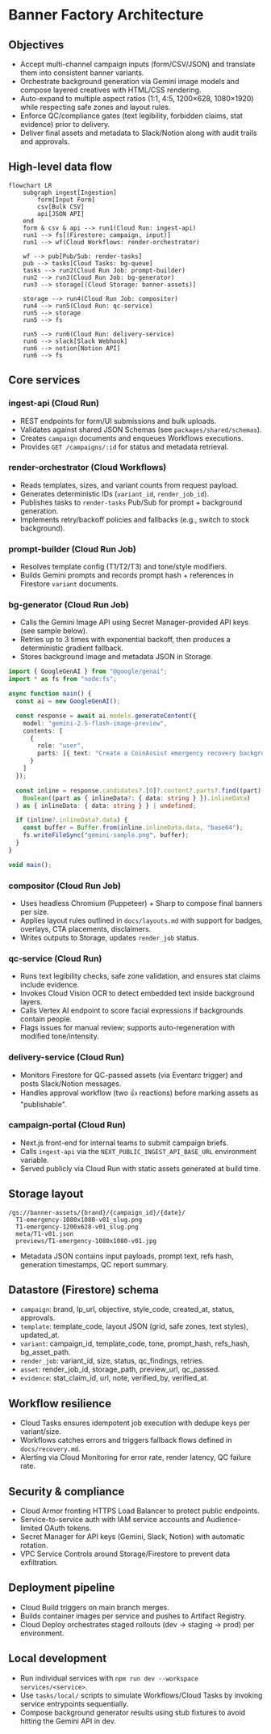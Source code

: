 # Banner Factory Architecture

## Objectives
- Accept multi-channel campaign inputs (form/CSV/JSON) and translate them into consistent banner variants.
- Orchestrate background generation via Gemini image models and compose layered creatives with HTML/CSS rendering.
- Auto-expand to multiple aspect ratios (1:1, 4:5, 1200×628, 1080×1920) while respecting safe zones and layout rules.
- Enforce QC/compliance gates (text legibility, forbidden claims, stat evidence) prior to delivery.
- Deliver final assets and metadata to Slack/Notion along with audit trails and approvals.

## High-level data flow

```mermaid
flowchart LR
    subgraph ingest[Ingestion]
        form[Input Form]
        csv[Bulk CSV]
        api[JSON API]
    end
    form & csv & api --> run1(Cloud Run: ingest-api)
    run1 --> fs[(Firestore: campaign, input)]
    run1 --> wf(Cloud Workflows: render-orchestrator)

    wf --> pub[Pub/Sub: render-tasks]
    pub --> tasks[Cloud Tasks: bg-queue]
    tasks --> run2(Cloud Run Job: prompt-builder)
    run2 --> run3(Cloud Run Job: bg-generator)
    run3 --> storage[(Cloud Storage: banner-assets)]

    storage --> run4(Cloud Run Job: compositor)
    run4 --> run5(Cloud Run: qc-service)
    run5 --> storage
    run5 --> fs

    run5 --> run6(Cloud Run: delivery-service)
    run6 --> slack[Slack Webhook]
    run6 --> notion[Notion API]
    run6 --> fs
```

## Core services

### ingest-api (Cloud Run)
- REST endpoints for form/UI submissions and bulk uploads.
- Validates against shared JSON Schemas (see `packages/shared/schemas`).
- Creates `campaign` documents and enqueues Workflows executions.
- Provides `GET /campaigns/:id` for status and metadata retrieval.

### render-orchestrator (Cloud Workflows)
- Reads templates, sizes, and variant counts from request payload.
- Generates deterministic IDs (`variant_id`, `render_job_id`).
- Publishes tasks to `render-tasks` Pub/Sub for prompt + background generation.
- Implements retry/backoff policies and fallbacks (e.g., switch to stock background).

### prompt-builder (Cloud Run Job)
- Resolves template config (T1/T2/T3) and tone/style modifiers.
- Builds Gemini prompts and records prompt hash + references in Firestore `variant` documents.

### bg-generator (Cloud Run Job)
- Calls the Gemini Image API using Secret Manager-provided API keys (see sample below).
- Retries up to 3 times with exponential backoff, then produces a deterministic gradient fallback.
- Stores background image and metadata JSON in Storage.

```ts
import { GoogleGenAI } from "@google/genai";
import * as fs from "node:fs";

async function main() {
  const ai = new GoogleGenAI();

  const response = await ai.models.generateContent({
    model: "gemini-2.5-flash-image-preview",
    contents: [
      {
        role: "user",
        parts: [{ text: "Create a CoinAssist emergency recovery background" }]
      }
    ]
  });

  const inline = response.candidates?.[0]?.content?.parts?.find((part) =>
    Boolean((part as { inlineData?: { data: string } }).inlineData)
  ) as { inlineData: { data: string } } | undefined;

  if (inline?.inlineData?.data) {
    const buffer = Buffer.from(inline.inlineData.data, "base64");
    fs.writeFileSync("gemini-sample.png", buffer);
  }
}

void main();
```

### compositor (Cloud Run Job)
- Uses headless Chromium (Puppeteer) + Sharp to compose final banners per size.
- Applies layout rules outlined in `docs/layouts.md` with support for badges, overlays, CTA placements, disclaimers.
- Writes outputs to Storage, updates `render_job` status.

### qc-service (Cloud Run)
- Runs text legibility checks, safe zone validation, and ensures stat claims include evidence.
- Invokes Cloud Vision OCR to detect embedded text inside background layers.
- Calls Vertex AI endpoint to score facial expressions if backgrounds contain people.
- Flags issues for manual review; supports auto-regeneration with modified tone/intensity.

### delivery-service (Cloud Run)
- Monitors Firestore for QC-passed assets (via Eventarc trigger) and posts Slack/Notion messages.
- Handles approval workflow (two :+1: reactions) before marking assets as "publishable".

### campaign-portal (Cloud Run)
- Next.js front-end for internal teams to submit campaign briefs.
- Calls `ingest-api` via the `NEXT_PUBLIC_INGEST_API_BASE_URL` environment variable.
- Served publicly via Cloud Run with static assets generated at build time.

## Storage layout
```
/gs://banner-assets/{brand}/{campaign_id}/{date}/
  T1-emergency-1080x1080-v01_slug.png
  T1-emergency-1200x628-v01_slug.png
  meta/T1-v01.json
  previews/T1-emergency-1080x1080-v01.jpg
```
- Metadata JSON contains input payloads, prompt text, refs hash, generation timestamps, QC report summary.

## Datastore (Firestore) schema
- `campaign`: brand, lp_url, objective, style_code, created_at, status, approvals.
- `template`: template_code, layout JSON (grid, safe zones, text styles), updated_at.
- `variant`: campaign_id, template_code, tone, prompt_hash, refs_hash, bg_asset_path.
- `render_job`: variant_id, size, status, qc_findings, retries.
- `asset`: render_job_id, storage_path, preview_url, qc_passed.
- `evidence`: stat_claim_id, url, note, verified_by, verified_at.

## Workflow resilience
- Cloud Tasks ensures idempotent job execution with dedupe keys per variant/size.
- Workflows catches errors and triggers fallback flows defined in `docs/recovery.md`.
- Alerting via Cloud Monitoring for error rate, render latency, QC failure rate.

## Security & compliance
- Cloud Armor fronting HTTPS Load Balancer to protect public endpoints.
- Service-to-service auth with IAM service accounts and Audience-limited OAuth tokens.
- Secret Manager for API keys (Gemini, Slack, Notion) with automatic rotation.
- VPC Service Controls around Storage/Firestore to prevent data exfiltration.

## Deployment pipeline
- Cloud Build triggers on main branch merges.
- Builds container images per service and pushes to Artifact Registry.
- Cloud Deploy orchestrates staged rollouts (dev → staging → prod) per environment.

## Local development
- Run individual services with `npm run dev --workspace services/<service>`.
- Use `tasks/local/` scripts to simulate Workflows/Cloud Tasks by invoking service entrypoints sequentially.
- Compose background generator results using stub fixtures to avoid hitting the Gemini API in dev.
